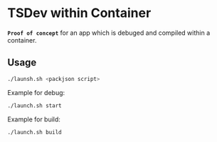 # TSDev within Container

**`Proof of concept`** for an app which is debuged and compiled within a container.

## Usage

```bash
./launsh.sh <packjson script>
```

Example for debug:

```bash
./launch.sh start
```


Example for build:

```bash
./launch.sh build
```